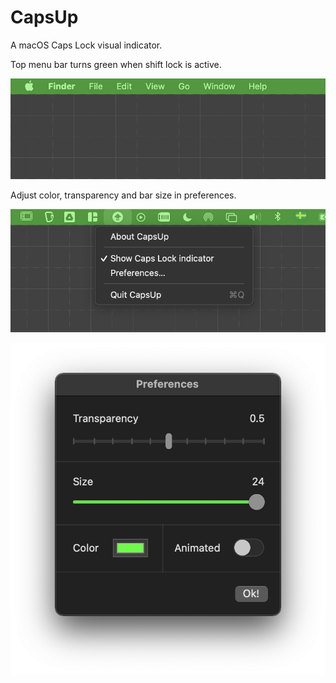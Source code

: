 # CapsUp
A macOS Caps Lock visual indicator.

Top menu bar turns green when shift lock is active.  

![Menu bar](https://raw.githubusercontent.com/superpanic/CapsUp/master/Screenshots/menu_bar.png)  
  
Adjust color, transparency and bar size in preferences.  
  
![App menu](https://raw.githubusercontent.com/superpanic/CapsUp/master/Screenshots/app_menu.png)  

![Preferences](https://raw.githubusercontent.com/superpanic/CapsUp/master/Screenshots/preferences.png)  
